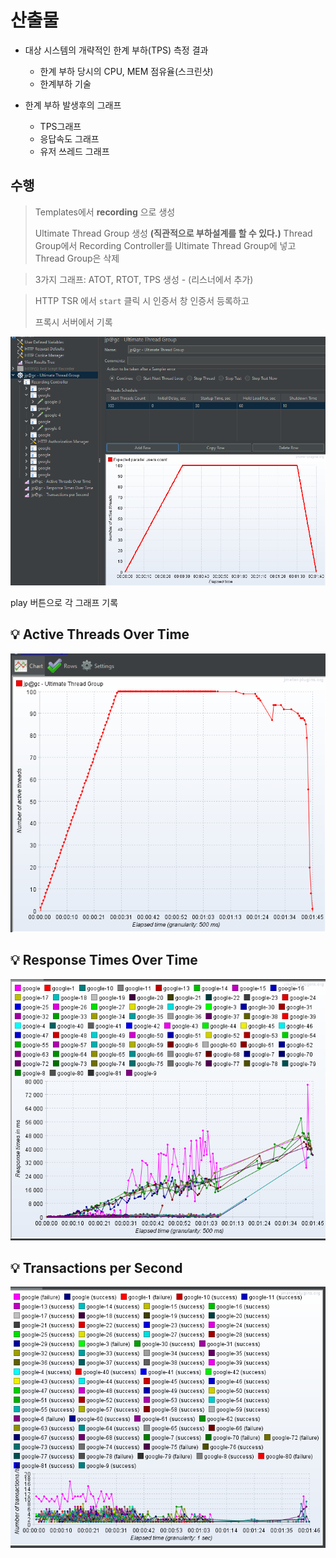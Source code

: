 # 산출물

- 대상 시스템의 개략적인 한계 부하(TPS) 측정 결과
  - 한계 부하 당시의 CPU, MEM 점유율(스크린샷)
  - 한계부하 기술

- 한계 부하 발생후의 그래프
  - TPS그래프
  - 응답속도 그래프
  - 유저 쓰레드 그래프 

## 수행

> Templates에서 **recording** 으로 생성
>
> Ultimate Thread Group 생성 **(직관적으로 부하설계를 할 수 있다.)**
> Thread Group에서 Recording Controller를 Ultimate Thread Group에 넣고 Thread Group은 삭제

> 3가지 그래프: ATOT, RTOT, TPS 생성 - (리스너에서 추가)

> HTTP TSR 에서 `start` 클릭 시 인증서 창
> 인증서 등록하고
>
> 프록시 서버에서 기록

![image-20210702231857121](README.assets/image-20210702231857121.png)

play 버튼으로 각 그래프 기록

## :bulb: Active Threads Over Time

![image-20210702232331337](README.assets/image-20210702232331337.png)

## :bulb: Response Times Over Time

![image-20210702232425558](README.assets/image-20210702232425558.png)

## :bulb: Transactions per Second

![image-20210702232433376](README.assets/image-20210702232433376.png)
